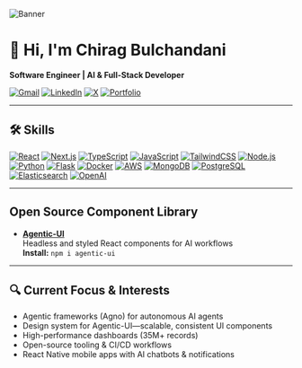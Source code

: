 ![Banner](https://images.unsplash.com/photo-1518770660439-4636190af475?auto=format&fit=crop&w=1920&q=80)

# 👋 Hi, I'm Chirag Bulchandani

**Software Engineer | AI & Full-Stack Developer**

[![Gmail](https://img.shields.io/badge/Gmail-D14836?style=flat-square&logo=gmail&logoColor=white)](mailto:chiragb3101@gmail.com)
[![LinkedIn](https://img.shields.io/badge/LinkedIn-0A66C2?style=flat-square&logo=linkedin&logoColor=white)](https://www.linkedin.com/in/chiragb3101/)
[![X](https://img.shields.io/badge/X-1DA1F2?style=flat-square&logo=x-twitter&logoColor=white)](https://x.com/ChiragBulchand7)
[![Portfolio](https://img.shields.io/badge/Portfolio-10B981?style=flat-square&logo=about-dot-me&logoColor=white)](https://chirag-bulchandani.vercel.app/)

---

## 🛠️ Skills

[![React](https://img.shields.io/badge/React-61DAFB?style=flat-square&logo=react&logoColor=black)]()
[![Next.js](https://img.shields.io/badge/Next.js-000000?style=flat-square&logo=nextdotjs&logoColor=white)]()
[![TypeScript](https://img.shields.io/badge/TypeScript-3178C6?style=flat-square&logo=typescript&logoColor=white)]()
[![JavaScript](https://img.shields.io/badge/JavaScript-F7DF1E?style=flat-square&logo=javascript&logoColor=black)]()
[![TailwindCSS](https://img.shields.io/badge/TailwindCSS-06B6D4?style=flat-square&logo=tailwindcss&logoColor=white)]()
[![Node.js](https://img.shields.io/badge/Node.js-339933?style=flat-square&logo=node-dot-js&logoColor=white)]()
[![Python](https://img.shields.io/badge/Python-3776AB?style=flat-square&logo=python&logoColor=white)]()
[![Flask](https://img.shields.io/badge/Flask-000000?style=flat-square&logo=flask&logoColor=white)]()
[![Docker](https://img.shields.io/badge/Docker-2496ED?style=flat-square&logo=docker&logoColor=white)]()
[![AWS](https://img.shields.io/badge/AWS-232F3E?style=flat-square&logo=amazonaws&logoColor=white)]()
[![MongoDB](https://img.shields.io/badge/MongoDB-47A248?style=flat-square&logo=mongodb&logoColor=white)]()
[![PostgreSQL](https://img.shields.io/badge/PostgreSQL-4169E1?style=flat-square&logo=postgresql&logoColor=white)]()
[![Elasticsearch](https://img.shields.io/badge/Elasticsearch-005571?style=flat-square&logo=elasticsearch&logoColor=white)]()
[![OpenAI](https://img.shields.io/badge/OpenAI-412991?style=flat-square&logo=openai&logoColor=white)]()

---

## Open Source Component Library

- **[Agentic-UI](https://github.com/agenticui/agentic-ui)**  
  Headless and styled React components for AI workflows  
  **Install:** `npm i agentic-ui`

---

## 🔍 Current Focus & Interests

- Agentic frameworks (Agno) for autonomous AI agents  
- Design system for Agentic-UI—scalable, consistent UI components  
- High-performance dashboards (35M+ records)  
- Open-source tooling & CI/CD workflows  
- React Native mobile apps with AI chatbots & notifications
